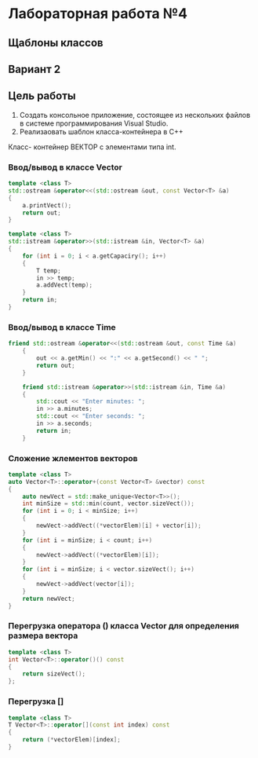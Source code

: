 # Лабораторная работа №4 #

## Щаблоны классов ##

## Вариант 2 ##

## Цель работы ##

1) Создать консольное приложение, состоящее из нескольких файлов в системе программирования Visual Studio.
2) Реализаовать шаблон класса-контейнера в C++

Класс- контейнер ВЕКТОР с элементами типа int.

### Ввод/вывод в классе Vector ###

```c++
template <class T>
std::ostream &operator<<(std::ostream &out, const Vector<T> &a)
{
    a.printVect();
    return out;
}

template <class T>
std::istream &operator>>(std::istream &in, Vector<T> &a)
{
    for (int i = 0; i < a.getCapaciry(); i++)
    {
        T temp;
        in >> temp;
        a.addVect(temp);
    }
    return in;
}
```

### Ввод/вывод в классе Time ###

```c++
friend std::ostream &operator<<(std::ostream &out, const Time &a)
    {
        out << a.getMin() << ":" << a.getSecond() << " ";
        return out;
    }

    friend std::istream &operator>>(std::istream &in, Time &a)
    {
        std::cout << "Enter minutes: ";
        in >> a.minutes;
        std::cout << "Enter seconds: ";
        in >> a.seconds;
        return in;
    }
```

### Сложение жлементов векторов ###

```c++
template <class T>
auto Vector<T>::operator+(const Vector<T> &vector) const
{
    auto newVect = std::make_unique<Vector<T>>();
    int minSize = std::min(count, vector.sizeVect());
    for (int i = 0; i < minSize; i++)
    {
        newVect->addVect((*vectorElem)[i] + vector[i]);
    }
    for (int i = minSize; i < count; i++)
    {
        newVect->addVect((*vectorElem)[i]);
    }
    for (int i = minSize; i < vector.sizeVect(); i++)
    {
        newVect->addVect(vector[i]);
    }
    return newVect;
}
```

### Перегрузка оператора () класса Vector для определения размера вектора ###

```c++
template <class T>
int Vector<T>::operator()() const
{
    return sizeVect();
};
```

### Перегрузка [] ###

```c++
template <class T>
T Vector<T>::operator[](const int index) const
{
    return (*vectorElem)[index];
}
```
